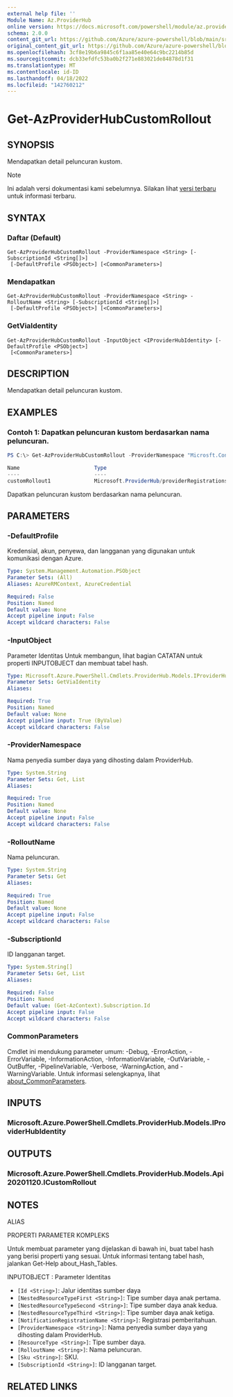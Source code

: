 ```yaml
---
external help file: ''
Module Name: Az.ProviderHub
online version: https://docs.microsoft.com/powershell/module/az.providerhub/get-azproviderhubcustomrollout
schema: 2.0.0
content_git_url: https://github.com/Azure/azure-powershell/blob/main/src/ProviderHub/help/Get-AzProviderHubCustomRollout.md
original_content_git_url: https://github.com/Azure/azure-powershell/blob/main/src/ProviderHub/help/Get-AzProviderHubCustomRollout.md
ms.openlocfilehash: 3cf8e19b6a9845c6f1aa85e40e64c9bc2214b85d
ms.sourcegitcommit: dcb33efdfc53ba0b2f271e883021de84878d1f31
ms.translationtype: MT
ms.contentlocale: id-ID
ms.lasthandoff: 04/18/2022
ms.locfileid: "142760212"
---
```

# Get-AzProviderHubCustomRollout

## SYNOPSIS
Mendapatkan detail peluncuran kustom.

> [!NOTE]
>Ini adalah versi dokumentasi kami sebelumnya. Silakan lihat [versi terbaru](/powershell/module/az.providerhub/get-azproviderhubcustomrollout) untuk informasi terbaru.

## SYNTAX

### Daftar (Default)
```
Get-AzProviderHubCustomRollout -ProviderNamespace <String> [-SubscriptionId <String[]>]
 [-DefaultProfile <PSObject>] [<CommonParameters>]
```

### Mendapatkan
```
Get-AzProviderHubCustomRollout -ProviderNamespace <String> -RolloutName <String> [-SubscriptionId <String[]>]
 [-DefaultProfile <PSObject>] [<CommonParameters>]
```

### GetViaIdentity
```
Get-AzProviderHubCustomRollout -InputObject <IProviderHubIdentity> [-DefaultProfile <PSObject>]
 [<CommonParameters>]
```

## DESCRIPTION
Mendapatkan detail peluncuran kustom.

## EXAMPLES

### Contoh 1: Dapatkan peluncuran kustom berdasarkan nama peluncuran.
```powershell
PS C:\> Get-AzProviderHubCustomRollout -ProviderNamespace "Microsft.Contoso" -RolloutName "customRollout1"

Name                        Type
----                        ----
customRollout1              Microsoft.ProviderHub/providerRegistrations/customRollouts
```

Dapatkan peluncuran kustom berdasarkan nama peluncuran.

## PARAMETERS

### -DefaultProfile
Kredensial, akun, penyewa, dan langganan yang digunakan untuk komunikasi dengan Azure.

```yaml
Type: System.Management.Automation.PSObject
Parameter Sets: (All)
Aliases: AzureRMContext, AzureCredential

Required: False
Position: Named
Default value: None
Accept pipeline input: False
Accept wildcard characters: False
```

### -InputObject
Parameter Identitas Untuk membangun, lihat bagian CATATAN untuk properti INPUTOBJECT dan membuat tabel hash.

```yaml
Type: Microsoft.Azure.PowerShell.Cmdlets.ProviderHub.Models.IProviderHubIdentity
Parameter Sets: GetViaIdentity
Aliases:

Required: True
Position: Named
Default value: None
Accept pipeline input: True (ByValue)
Accept wildcard characters: False
```

### -ProviderNamespace
Nama penyedia sumber daya yang dihosting dalam ProviderHub.

```yaml
Type: System.String
Parameter Sets: Get, List
Aliases:

Required: True
Position: Named
Default value: None
Accept pipeline input: False
Accept wildcard characters: False
```

### -RolloutName
Nama peluncuran.

```yaml
Type: System.String
Parameter Sets: Get
Aliases:

Required: True
Position: Named
Default value: None
Accept pipeline input: False
Accept wildcard characters: False
```

### -SubscriptionId
ID langganan target.

```yaml
Type: System.String[]
Parameter Sets: Get, List
Aliases:

Required: False
Position: Named
Default value: (Get-AzContext).Subscription.Id
Accept pipeline input: False
Accept wildcard characters: False
```

### CommonParameters
Cmdlet ini mendukung parameter umum: -Debug, -ErrorAction, -ErrorVariable, -InformationAction, -InformationVariable, -OutVariable, -OutBuffer, -PipelineVariable, -Verbose, -WarningAction, and -WarningVariable. Untuk informasi selengkapnya, lihat [about_CommonParameters](http://go.microsoft.com/fwlink/?LinkID=113216).

## INPUTS

### Microsoft.Azure.PowerShell.Cmdlets.ProviderHub.Models.IProviderHubIdentity

## OUTPUTS

### Microsoft.Azure.PowerShell.Cmdlets.ProviderHub.Models.Api20201120.ICustomRollout

## NOTES

ALIAS

PROPERTI PARAMETER KOMPLEKS

Untuk membuat parameter yang dijelaskan di bawah ini, buat tabel hash yang berisi properti yang sesuai. Untuk informasi tentang tabel hash, jalankan Get-Help about_Hash_Tables.


INPUTOBJECT <IProviderHubIdentity>: Parameter Identitas
  - `[Id <String>]`: Jalur identitas sumber daya
  - `[NestedResourceTypeFirst <String>]`: Tipe sumber daya anak pertama.
  - `[NestedResourceTypeSecond <String>]`: Tipe sumber daya anak kedua.
  - `[NestedResourceTypeThird <String>]`: Tipe sumber daya anak ketiga.
  - `[NotificationRegistrationName <String>]`: Registrasi pemberitahuan.
  - `[ProviderNamespace <String>]`: Nama penyedia sumber daya yang dihosting dalam ProviderHub.
  - `[ResourceType <String>]`: Tipe sumber daya.
  - `[RolloutName <String>]`: Nama peluncuran.
  - `[Sku <String>]`: SKU.
  - `[SubscriptionId <String>]`: ID langganan target.

## RELATED LINKS

